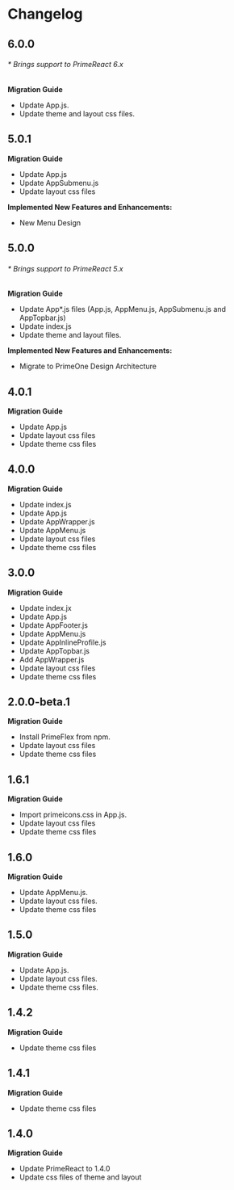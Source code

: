 # Changelog

## 6.0.0
###### * Brings support to PrimeReact 6.x

**Migration Guide**
- Update App.js.
- Update theme and layout css files.

## 5.0.1

**Migration Guide**

- Update App.js
- Update AppSubmenu.js
- Update layout css files

**Implemented New Features and Enhancements:**

- New Menu Design

## 5.0.0
###### * Brings support to PrimeReact 5.x

**Migration Guide**

- Update App*.js files (App.js, AppMenu.js, AppSubmenu.js and AppTopbar.js)
- Update index.js
- Update theme and layout files.

**Implemented New Features and Enhancements:**

- Migrate to PrimeOne Design Architecture

## 4.0.1

**Migration Guide**

- Update App.js
- Update layout css files
- Update theme css files

## 4.0.0

**Migration Guide**

- Update index.js
- Update App.js
- Update AppWrapper.js
- Update AppMenu.js
- Update layout css files
- Update theme css files

## 3.0.0

**Migration Guide**

- Update index.jx
- Update App.js
- Update AppFooter.js
- Update AppMenu.js
- Update AppInlineProfile.js
- Update AppTopbar.js
- Add AppWrapper.js
- Update layout css files
- Update theme css files

## 2.0.0-beta.1

**Migration Guide**

- Install PrimeFlex from npm.
- Update layout css files
- Update theme css files

## 1.6.1

**Migration Guide**

- Import primeicons.css in App.js.
- Update layout css files
- Update theme css files

## 1.6.0

**Migration Guide**

- Update AppMenu.js.
- Update layout css files.
- Update theme css files

## 1.5.0

**Migration Guide**

- Update App.js.
- Update layout css files.
- Update theme css files.

## 1.4.2

**Migration Guide**

- Update theme css files

## 1.4.1

**Migration Guide**

- Update theme css files

## 1.4.0

**Migration Guide**
- Update PrimeReact to 1.4.0
- Update css files of theme and layout
